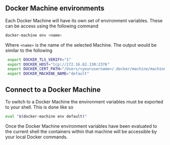 ## Docker Machine environments

Each Docker Machine will have its own set of environment variables.  These can be access using the following command
```bash
docker-machine env <name>
```

Where `<name>` is the name of the selected Machine.
The output would be similar to the following

```bash
 export DOCKER_TLS_VERIFY="1"
 export DOCKER_HOST="tcp://172.16.62.130:2376"
 export DOCKER_CERT_PATH="/Users/<yourusername>/.docker/machine/machines/default"
 export DOCKER_MACHINE_NAME="default"
```

## Connect to a Docker Machine
To switch to a Docker Machine the environment variables must be exported to your shell. This is done like so
```bash
eval "$(docker-machine env default)"
```
Once the Docker Machine environment variables have been evaluated to the current shell the containers within that machine will be accessible by your local Docker commands.
